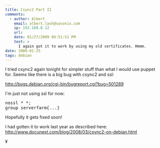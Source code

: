 ```yaml
---
title: Csync2 Part II
comments:
  - author: Albert
    email: albert.lash@savonix.com
    ip: 192.168.8.12
    url:
    date: 01/27/2009 09:51:51 PM
    text: >
      I again got it to work by using my old certificates. Hmmm.
date: 2009-01-25
tags: debian
---
```

I tried csync2 again tonight for simpler stuff than what I would use puppet for. Seems like there is a big bug with csync2 and ssl:

<a href="http://bugs.debian.org/cgi-bin/bugreport.cgi?bug=501289">http://bugs.debian.org/cgi-bin/bugreport.cgi?bug=501289</a>

I'm just not using ssl for now:

<pre class="sh_sh">nossl * *;
group serverfarm{...}</pre>

Hopefully it gets fixed soon!

I had gotten it to work last year as described here: <a href="http://www.docunext.com/blog/2008/03/csync2-on-debian.html">http://www.docunext.com/blog/2008/03/csync2-on-debian.html</a>

¥

